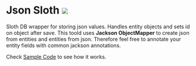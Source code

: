# Json Sloth [![](https://jitpack.io/v/idioglossia/json-sloth.svg)](https://jitpack.io/#idioglossia/json-sloth)

Sloth DB wrapper for storing json values. Handles entity objects and sets id on object after save.
This toold uses **Jackson ObjectMapper** to create json from entities and entities from json. Therefore feel free to annotate your entity fields with common jackson annotations. 

Check [Sample Code](https://github.com/idioglossia/json-sloth/blob/main/src/test/java/Sample.java) to see how it works.
